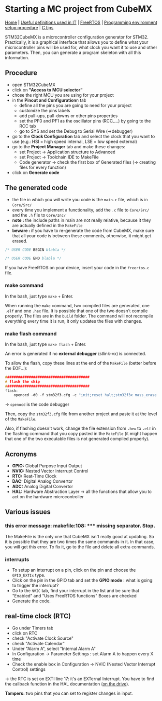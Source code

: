# Starting a MC project from CubeMX

[Home](../../README.md) | [Useful definitions used in IT](../general/theory.md) | [FreeRTOS](./freertos.md) | [Programming environment setup procedure](./environmentSetup.md) | [C tips](../C/c.md)

STM32CubeMX is a microcontroller configuration generator for STM32. Practically, it is a graphical interface that allows you to define what your microcontroller pins will be used for, what clock you want it to use and other parameters. Then, you can generate a program skeleton with all this information.

## Procedure

- open STM32CubeMX
- click on **"Access to MCU selector"**
- chose the right MCU you are using for your project
- in the **Pinout and Configuration**n tab
  - define all the pins you are going to need for your project
  - customize the pins labels
  - add pull-ups, pull-downs or other pins properties
  - set the PF0 and PF1 as the oscillator pins (RCC\_...) by going to the RCC tab
  - go to SYS and set the Debug to Serial Wire (->debugger)
- go to the **Clock Configuration** tab and select the clock that you want to use (e.g.: HSI = high speed internal, LSE = low speed external)
- go to the **Project Manager** tab and make these changes:
  - set Project -> Application structure to Advanced
  - set Project -> Toolchain IDE to MakeFile
  - Code generator -> check the first box of Generated files (-> creating files for every function)
- click on **Generate code**

## The generated code

- the file in which you will write you code is the `main.c` file, which is in `Core/Src/`
- every time you implement a functionality, add the `.c` file to `Core/Src/` and the `.h` file to `Core/Inc/`
- **note :** the include paths in main are not really relative, because it they are actually defined in the `MakeFile`
- **beware :** if you have to re-generate the code from CubeMX, make sure that all your code is between these comments, otherwise, it might get erased.

```c
/* USER CODE BEGIN blabla */

/* USER CODE END blabla */
```

If you have FreeRTOS on your device, insert your code in the `freertos.c` file.

### make command

In the bash, just type `make` + Enter.

When running the `make` command, two compiled files are generated, one `.elf` and one `.hex` file. It is possible that one of the two doesn't compile properly. The files are in the `build` folder. The command will not recompile everything every time it is run, it only updates the files with changes.

### make flash command

In the bash, just type `make flash` + Enter.

An error is generated if no **external debugger** (stlink-vx) is connected.

To allow the flash, copy these lines at the end of the `MakeFile` (better before the EOF...):

```c
#######################################
# flash the chip
#######################################
flash:
	openocd -d0 -f stm32f3.cfg -c "init;reset halt;stm32f3x mass_erase 0;flash write_image build/$(TARGET).elf;reset run;shutdown"
```

-> `openocd` is the code debugger

Then, copy the `stm32f3.cfg` file from another project and paste it at the level of the `MakeFile`.

Also, if flashing doesn't work, change the file extension from `.hex` to `.elf` in the flashing command that you copy pasted in the `MakeFile` (it might happen that one of the two executable files is not generated compiled properly).

## Acronyms

- **GPIO:** Global Purpose Input Output
- **NVIC:** Nested Vector Interrupt Control
- **RTC:** Reat-Time Clock
- **DAC:** Digital Analog Convertor
- **ADC:** Analog Digital Convertor
- **HAL:** Hardware Abstraction Layer -> all the functions that allow you to act on the hardware microcontroller

## Various issues

### this error message: makefile:108: \*\*\* missing separator. Stop.

The MakeFile is the only one that CubeMX isn't really good at updating. So it is possible that they are two times the same commands in it. In that case, you will get this error. To fix it, go to the file and delete all extra commands.

### interrupts

- To setup an interrupt on a pin, click on the pin and choose the `GPIO_EXTIx` type.
- Click on the pin in the GPIO tab and set the **GPIO mode** : what is going to trigger the interrupt?
- Go to the `NVIC` tab, find your interrupt in the list and be sure that "Enabled" and "Uses FreeRTOS functions" Boxes are checked
- Generate the code.

## real-time clock (RTC)

- Go under Timers tab
- click on RTC
- check "Activate Clock Source"
- check "Activate Calendar"
- Under "Alarm A", select "Internal Alarm A"
- In Configuration -> Parameter Settings : set Alarm A to happen every X time
- Check the enable box in Configuration -> NVIC (Nested Vector Interrupt Control) settings

-> the RTC is set on EXTI line 17: it's an EXTernal Interrupt. You have to find the callback function in the HAL documentation ([on the drive](https://ikea.octanis.ch/index.php/apps/files/?dir=/Octanis%20Instruments/Engineering/STM32_fw&fileid=83148)).

**Tampers:** two pins that you can set to register changes in input.
